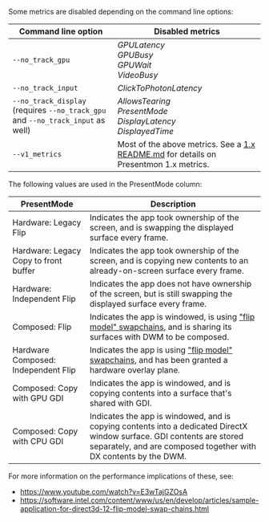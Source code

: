 
Some metrics are disabled depending on the command line options:

| Command line option  | Disabled metrics |
| -------------------- | ---------------- |
| `--no_track_gpu`     | *GPULatency<br>GPUBusy<br>GPUWait<br>VideoBusy*  |
| `--no_track_input`   | *ClickToPhotonLatency* |
| `--no_track_display`<br>(requires `--no_track_gpu` and `--no_track_input` as well) | *AllowsTearing<br>PresentMode<br>DisplayLatency<br>DisplayedTime* |
| `--v1_metrics`       | Most of the above metrics.  See a [1.x README.md](https://github.com/GameTechDev/PresentMon/blob/v1.9.2/README.md#csv-columns) for details on Presentmon 1.x metrics. |

The following values are used in the PresentMode column:

| PresentMode                           | Description |
| ------------------------------------- | ----------- |
| Hardware: Legacy Flip                 | Indicates the app took ownership of the screen, and is swapping the displayed surface every frame. |
| Hardware: Legacy Copy to front buffer | Indicates the app took ownership of the screen, and is copying new contents to an already-on-screen surface every frame. |
| Hardware: Independent Flip            | Indicates the app does not have ownership of the screen, but is still swapping the displayed surface every frame. |
| Composed: Flip                        | Indicates the app is windowed, is using ["flip model" swapchains](https://docs.microsoft.com/en-us/windows/win32/direct3ddxgi/dxgi-flip-model), and is sharing its surfaces with DWM to be composed. |
| Hardware Composed: Independent Flip   | Indicates the app is using ["flip model" swapchains](https://docs.microsoft.com/en-us/windows/win32/direct3ddxgi/dxgi-flip-model), and has been granted a hardware overlay plane. |
| Composed: Copy with GPU GDI           | Indicates the app is windowed, and is copying contents into a surface that's shared with GDI. |
| Composed: Copy with CPU GDI           | Indicates the app is windowed, and is copying contents into a dedicated DirectX window surface. GDI contents are stored separately, and are composed together with DX contents by the DWM. |

For more information on the performance implications of these, see:

- https://www.youtube.com/watch?v=E3wTajGZOsA
- https://software.intel.com/content/www/us/en/develop/articles/sample-application-for-direct3d-12-flip-model-swap-chains.html
